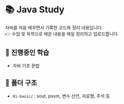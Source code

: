 # 📚 Java Study
자바를 처음 배우면서 기록한 코드와 정리 내용입니다.  
👉 수업 및 독학으로 배운 내용을 매일 정리하고 업로드합니다.

## 📌 진행중인 학습
- 자바 기초 문법
      
## 📁 폴더 구조
- `01-basic/` : sout, psvm, 변수 선언, 자료형, 주석 등

